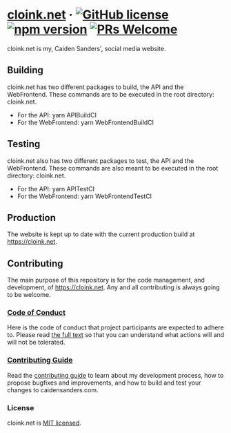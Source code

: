 # [cloink.net](https://cloink.net) &middot; [![GitHub license](https://img.shields.io/badge/license-MIT-blue.svg)](https://github.com/facebook/react/blob/master/LICENSE) [![npm version](https://img.shields.io/npm/v/react.svg?style=flat)](https://www.npmjs.com/package/react) [![PRs Welcome](https://img.shields.io/badge/PRs-welcome-brightgreen.svg)](https://reactjs.org/docs/how-to-contribute.html#your-first-pull-request)

cloink.net is my, Caiden Sanders', social media website.

## Building

cloink.net has two different packages to build, the API and the WebFrontend.
These commands are to be executed in the root directory: cloink.net.

* For the API: yarn APIBuildCI
* For the WebFrontend: yarn WebFrontendBuildCI

## Testing

cloink.net also has two different packages to test, the API and the WebFrontend.
These commands are also meant to be executed in the root directory: cloink.net.

* For the API: yarn APITestCI
* For the WebFrontend: yarn WebFrontendTestCI

## Production

The website is kept up to date with the current production build at https://cloink.net.

## Contributing

The main purpose of this repository is for the code management, and development, of https://cloink.net. Any and all contributing is always going to be welcome.

### [Code of Conduct](https://github.com/caidenvsanders/cloink.net/blob/main/CODE_OF_CONDUCT.md)

Here is the code of conduct that project participants are expected to adhere to. Please read [the full text](https://github.com/caidenvsanders/cloink.net/blob/main/CODE_OF_CONDUCT.md) so that you can understand what actions will and will not be tolerated.

### [Contributing Guide](https://github.com/caidenvsanders/cloink.net/blob/main/CONTRIBUTING.md)

Read the [contributing guide](https://github.com/caidenvsanders/cloink.net/blob/main/CONTRIBUTING.md) to learn about my development process, how to propose bugfixes and improvements, and how to build and test your changes to caidensanders.com.

### License

cloink.net is [MIT licensed](./LICENSE).
